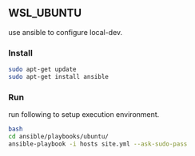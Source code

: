 ## WSL_UBUNTU

use ansible to configure local-dev.

### Install

```bash
sudo apt-get update
sudo apt-get install ansible
```

### Run

run following to setup execution environment.

```bash
bash
cd ansible/playbooks/ubuntu/
ansible-playbook -i hosts site.yml --ask-sudo-pass
```